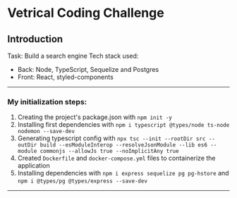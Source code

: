 # Vetrical Coding Challenge

## Introduction

Task: Build a search engine
Tech stack used:
  * Back: Node, TypeScript, Sequelize and Postgres
  * Front: React, styled-components

---

### My initialization steps:
1. Creating the project's package.json with `npm init -y`
2. Installing first dependencies with `npm i typescript @types/node ts-node nodemon --save-dev`
3. Generating typescript config with `npx tsc --init --rootDir src --outDir build --esModuleInterop --resolveJsonModule --lib es6 --module commonjs --allowJs true --noImplicitAny true`
4. Created `Dockerfile` and `docker-compose.yml` files to containerize the application
5. Installing dependencies with `npm i express sequelize pg pg-hstore` and `npm i @types/pg @types/express --save-dev`
---
